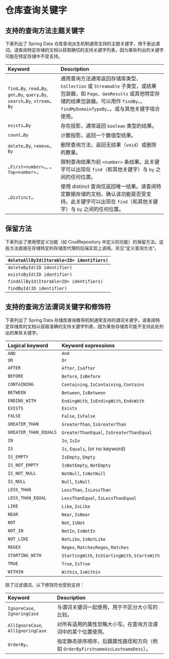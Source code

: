 # 仓库查询关键字

## 支持的查询方法主题关键字

下表列出了 Spring Data 仓库查询派生机制通常支持的主题关键字，用于表达谓词。请查阅特定存储的文档以获取确切的支持关键字列表，因为某些列出的关键字可能在特定存储中不受支持。

| Keyword                                                      | Description                                                  |
| :----------------------------------------------------------- | :----------------------------------------------------------- |
| `find…By`, `read…By`, `get…By`, `query…By`, `search…By`, `stream…By` | 通用查询方法通常返回存储库类型、`Collection` 或 `Streamable` 子类型，或结果包装器，如 `Page`、`GeoResults` 或其他特定存储的结果包装器。可以用作 `findBy…`、`findMyDomainTypeBy…`，或与其他关键字组合使用。 |
| `exists…By`                                                  | 存在投影，通常返回 `boolean` 类型的结果。                    |
| `count…By`                                                   | 计数投影，返回一个数值型结果。                               |
| `delete…By`, `remove…By`                                     | 删除查询方法，返回无结果（`void`）或删除的数量。             |
| `…First<number>…`, `…Top<number>…`                           | 限制查询结果为前 `<number>` 条结果。此关键字可以出现在 `find`（和其他关键字）与 `by` 之间的任何位置。 |
| `…Distinct…`                                                 | 使用 distinct 查询仅返回唯一结果。请查阅特定数据存储的文档，确认该功能是否受支持。此关键字可以出现在 `find`（和其他关键字）与 `by` 之间的任何位置。 |

## 保留方法

 下表列出了使用预定义功能（如 CrudRepository 中定义的功能）的保留方法。这些方法直接在存储特定的存储库代理的后端实现上调用。另见“定义查询方法”。

| `deleteAllById(Iterable<ID> identifiers)` |
| ----------------------------------------- |
| `deleteById(ID identifier)`               |
| `existsById(ID identifier)`               |
| `findAllById(Iterable<ID> identifiers)`   |
| `findById(ID identifier)`                 |

## 支持的查询方法谓词关键字和修饰符

下表列出了 Spring Data 存储库查询推导机制通常支持的谓词关键字。请查阅特定存储库的文档以获取准确的支持关键字列表，因为某些存储库可能不支持此处列出的某些关键字。

| Logical keyword       | Keyword expressions                            |
| :-------------------- | :--------------------------------------------- |
| `AND`                 | `And`                                          |
| `OR`                  | `Or`                                           |
| `AFTER`               | `After`, `IsAfter`                             |
| `BEFORE`              | `Before`, `IsBefore`                           |
| `CONTAINING`          | `Containing`, `IsContaining`, `Contains`       |
| `BETWEEN`             | `Between`, `IsBetween`                         |
| `ENDING_WITH`         | `EndingWith`, `IsEndingWith`, `EndsWith`       |
| `EXISTS`              | `Exists`                                       |
| `FALSE`               | `False`, `IsFalse`                             |
| `GREATER_THAN`        | `GreaterThan`, `IsGreaterThan`                 |
| `GREATER_THAN_EQUALS` | `GreaterThanEqual`, `IsGreaterThanEqual`       |
| `IN`                  | `In`, `IsIn`                                   |
| `IS`                  | `Is`, `Equals`, (or no keyword)                |
| `IS_EMPTY`            | `IsEmpty`, `Empty`                             |
| `IS_NOT_EMPTY`        | `IsNotEmpty`, `NotEmpty`                       |
| `IS_NOT_NULL`         | `NotNull`, `IsNotNull`                         |
| `IS_NULL`             | `Null`, `IsNull`                               |
| `LESS_THAN`           | `LessThan`, `IsLessThan`                       |
| `LESS_THAN_EQUAL`     | `LessThanEqual`, `IsLessThanEqual`             |
| `LIKE`                | `Like`, `IsLike`                               |
| `NEAR`                | `Near`, `IsNear`                               |
| `NOT`                 | `Not`, `IsNot`                                 |
| `NOT_IN`              | `NotIn`, `IsNotIn`                             |
| `NOT_LIKE`            | `NotLike`, `IsNotLike`                         |
| `REGEX`               | `Regex`, `MatchesRegex`, `Matches`             |
| `STARTING_WITH`       | `StartingWith`, `IsStartingWith`, `StartsWith` |
| `TRUE`                | `True`, `IsTrue`                               |
| `WITHIN`              | `Within`, `IsWithin`                           |

除了过滤谓词，以下修饰符也受到支持：

| Keyword                            | Description                                                  |
| :--------------------------------- | :----------------------------------------------------------- |
| `IgnoreCase`, `IgnoringCase`       | 与谓词关键词一起使用，用于不区分大小写的比较。               |
| `AllIgnoreCase`, `AllIgnoringCase` | 对所有适用的属性忽略大小写。在查询方法谓词中的某个位置使用。 |
| `OrderBy…`                         | 指定静态排序顺序，后跟属性路径和方向（例如 `OrderByFirstnameAscLastnameDesc`）。 |